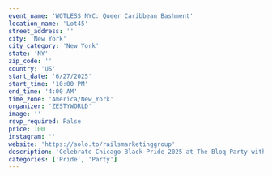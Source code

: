 ```yaml
---
event_name: 'WOTLESS NYC: Queer Caribbean Bashment'
location_name: 'Lot45'
street_address: ''
city: 'New York'
city_category: 'New York'
state: 'NY'
zip_code: ''
country: 'US'
start_date: '6/27/2025'
start_time: '10:00 PM'
end_time: '4:00 AM'
time_zone: 'America/New_York'
organizer: 'ZESTYWORLD'
image: ''
rsvp_required: False
price: 100
instagram: ''
website: 'https://solo.to/railsmarketinggroup'
description: 'Celebrate Chicago Black Pride 2025 at The Bloq Party with music, dancing, and community vibes at The Promontory.'
categories: ['Pride', 'Party']
---
```

